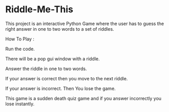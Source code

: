 # Riddle-Me-This
This project is an interactive Python Game where the user has to guess the right answer in one to two words to a set of riddles.

How To Play :

Run the code.

There will be a pop gui window with a riddle.

Answer the riddle in one to two words.

If your answer is correct then you move to the next riddle.

If your answer is incorrect. Then You lose the game.

This game is a sudden death quiz game and if you answer incorrectly you lose instantly.
